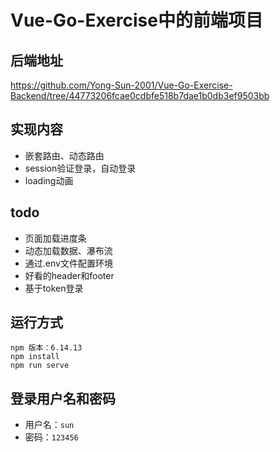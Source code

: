 # Vue-Go-Exercise中的前端项目
## 后端地址
https://github.com/Yong-Sun-2001/Vue-Go-Exercise-Backend/tree/44773206fcae0cdbfe518b7dae1b0db3ef9503bb
## 实现内容
- 嵌套路由、动态路由
- session验证登录，自动登录
- loading动画
## todo
- 页面加载进度条
- 动态加载数据、瀑布流
- 通过.env文件配置环境
- 好看的header和footer
- 基于token登录
## 运行方式
```
npm 版本：6.14.13
npm install
npm run serve
```
## 登录用户名和密码
- 用户名：`sun`
- 密码：`123456`
